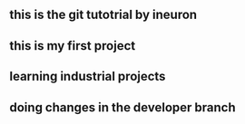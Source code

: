 ## this is the git tutotrial by ineuron
## this is my first project
## learning industrial projects
## doing changes in the developer branch
